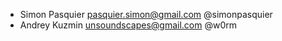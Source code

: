 * Simon Pasquier <pasquier.simon@gmail.com> @simonpasquier
* Andrey Kuzmin <unsoundscapes@gmail.com> @w0rm
